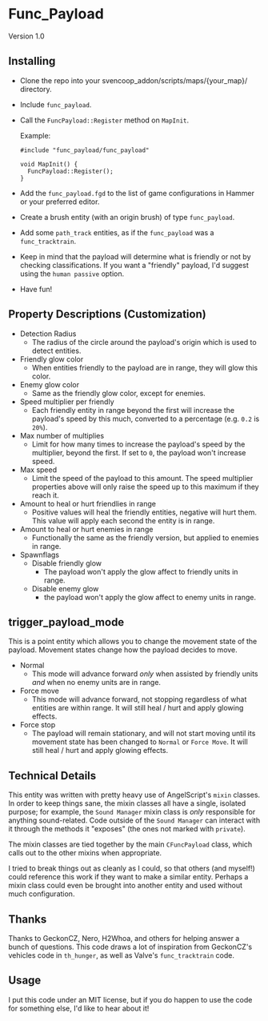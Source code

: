 # Func_Payload
Version 1.0

## Installing
- Clone the repo into your svencoop_addon/scripts/maps/{your_map}/ directory.
- Include `func_payload`.
- Call the `FuncPayload::Register` method on `MapInit`.

  Example:
  ```
  #include "func_payload/func_payload"

  void MapInit() {
    FuncPayload::Register();
  }
  ```
- Add the `func_payload.fgd` to the list of game configurations in Hammer or your preferred editor.
- Create a brush entity (with an origin brush) of type `func_payload`.
- Add some `path_track` entities, as if the `func_payload` was a `func_tracktrain`.
- Keep in mind that the payload will determine what is friendly or not by checking classifications. If you want a "friendly" payload, I'd suggest using the `human passive` option.
- Have fun!

## Property Descriptions (Customization)
- Detection Radius
  - The radius of the circle around the payload's origin which is used to detect entities.
- Friendly glow color
  - When entities friendly to the payload are in range, they will glow this color.
- Enemy glow color
  - Same as the friendly glow color, except for enemies.
- Speed multiplier per friendly
  - Each friendly entity in range beyond the first will increase the payload's speed by this much, converted to a percentage (e.g. `0.2` is `20%`).
- Max number of multiplies
  - Limit for how many times to increase the payload's speed by the multiplier, beyond the first. If set to `0`, the payload won't increase speed.
- Max speed
  - Limit the speed of the payload to this amount. The speed multiplier properties above will only raise the speed up to this maximum if they reach it.
- Amount to heal or hurt friendlies in range
  - Positive values will heal the friendly entities, negative will hurt them. This value will apply each second the entity is in range.
- Amount to heal or hurt enemies in range
  - Functionally the same as the friendly version, but applied to enemies in range.
- Spawnflags
  - Disable friendly glow
    - The payload won't apply the glow affect to friendly units in range.
  - Disable enemy glow
    - the payload won't apply the glow affect to enemy units in range.

## trigger_payload_mode
This is a point entity which allows you to change the movement state of the payload. Movement states change how the payload decides to move.
- Normal
  - This mode will advance forward _only_ when assisted by friendly units _and_ when no enemy units are in range.
- Force move
  - This mode will advance forward, not stopping regardless of what entities are within range. It will still heal / hurt and apply glowing effects.
- Force stop
  - The payload will remain stationary, and will not start moving until its movement state has been changed to `Normal` or `Force Move`. It will still heal / hurt and apply glowing effects.

## Technical Details
This entity was written with pretty heavy use of AngelScript's `mixin` classes. In order to keep things sane, the mixin classes all have a single, isolated purpose; for example, the `Sound Manager` mixin class is _only_ responsible for anything sound-related. Code outside of the `Sound Manager` can interact with it through the methods it "exposes" (the ones not marked with `private`).

The mixin classes are tied together by the main `CFuncPayload` class, which calls out to the other mixins when appropriate.

I tried to break things out as cleanly as I could, so that others (and myself!) could reference this work if they want to make a similar entity. Perhaps a mixin class could even be brought into another entity and used without much configuration.

## Thanks
Thanks to GeckonCZ, Nero, H2Whoa, and others for helping answer a bunch of questions. This code draws a lot of inspiration from GeckonCZ's vehicles code in `th_hunger`, as well as Valve's `func_tracktrain` code.

## Usage
I put this code under an MIT license, but if you do happen to use the code for something else, I'd like to hear about it!
